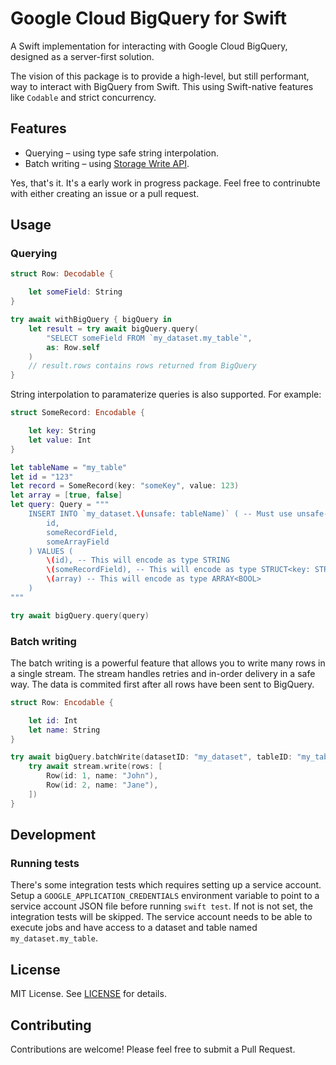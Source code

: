 # Google Cloud BigQuery for Swift

A Swift implementation for interacting with Google Cloud BigQuery, designed as a server-first solution.

The vision of this package is to provide a high-level, but still performant, way to interact with BigQuery from Swift. This using Swift-native features like `Codable` and strict concurrency.

## Features

- Querying – using type safe string interpolation.
- Batch writing – using [Storage Write API](https://cloud.google.com/bigquery/docs/write-api).

Yes, that's it. It's a early work in progress package. Feel free to contrinubte with either creating an issue or a pull request.

## Usage

### Querying

```swift
struct Row: Decodable {

    let someField: String
}

try await withBigQuery { bigQuery in
    let result = try await bigQuery.query(
        "SELECT someField FROM `my_dataset.my_table`",
        as: Row.self
    )
    // result.rows contains rows returned from BigQuery
}
```

String interpolation to paramaterize queries is also supported. For example:

```swift
struct SomeRecord: Encodable {

    let key: String
    let value: Int
}

let tableName = "my_table"
let id = "123"
let record = SomeRecord(key: "someKey", value: 123)
let array = [true, false]
let query: Query = """
    INSERT INTO `my_dataset.\(unsafe: tableName)` ( -- Must use unsafe-argument to skip paramatirization
        id,
        someRecordField,
        someArrayField
    ) VALUES (
        \(id), -- This will encode as type STRING
        \(someRecordField), -- This will encode as type STRUCT<key: STRING, value: INT64>
        \(array) -- This will encode as type ARRAY<BOOL>
    )
"""

try await bigQuery.query(query)
```

### Batch writing

The batch writing is a powerful feature that allows you to write many rows in a single stream. The stream handles retries and in-order delivery in a safe way. The data is commited first after all rows have been sent to BigQuery.

```swift
struct Row: Encodable {

    let id: Int
    let name: String
}

try await bigQuery.batchWrite(datasetID: "my_dataset", tableID: "my_table") { stream in
    try await stream.write(rows: [
        Row(id: 1, name: "John"),
        Row(id: 2, name: "Jane"),
    ])
}
```

## Development

### Running tests

There's some integration tests which requires setting up a service account. Setup a `GOOGLE_APPLICATION_CREDENTIALS` environment variable to point to a service account JSON file before running `swift test`. If not is not set, the integration tests will be skipped. The service account needs to be able to execute jobs and have access to a dataset and table named `my_dataset.my_table`.

## License

MIT License. See [LICENSE](./LICENSE) for details.

## Contributing

Contributions are welcome! Please feel free to submit a Pull Request.

